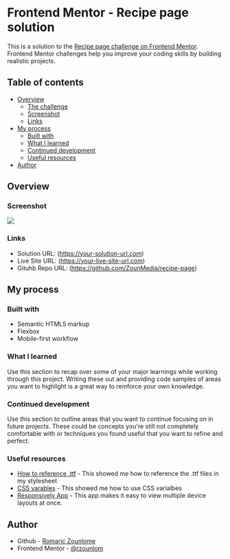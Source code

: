 # Frontend Mentor - Recipe page solution

This is a solution to the [Recipe page challenge on Frontend Mentor](https://www.frontendmentor.io/challenges/recipe-page-KiTsR8QQKm). Frontend Mentor challenges help you improve your coding skills by building realistic projects.

## Table of contents

- [Overview](#overview)
  - [The challenge](#the-challenge)
  - [Screenshot](#screenshot)
  - [Links](#links)
- [My process](#my-process)
  - [Built with](#built-with)
  - [What I learned](#what-i-learned)
  - [Continued development](#continued-development)
  - [Useful resources](#useful-resources)
- [Author](#author)

## Overview

### Screenshot

![](./screenshot.jpg)

### Links

- Solution URL: (https://your-solution-url.com)
- Live Site URL: (https://your-live-site-url.com)
- Gituhb Repo URL: (https://github.com/ZounMedia/recipe-page)

## My process

### Built with

- Semantic HTML5 markup
- Flexbox
- Mobile-first workflow

### What I learned

Use this section to recap over some of your major learnings while working through this project. Writing these out and providing code samples of areas you want to highlight is a great way to reinforce your own knowledge.

### Continued development

Use this section to outline areas that you want to continue focusing on in future projects. These could be concepts you're still not completely comfortable with or techniques you found useful that you want to refine and perfect.

### Useful resources

- [How to reference .ttf](https://www.geeksforgeeks.org/how-to-include-a-font-ttf-using-css/) - This showed me how to reference the .ttf files in my stylesheet
- [CSS varables](https://elementor.com/blog/variables-in-css/?utm_source=google&utm_medium=cpc&utm_campaign=10759652828&utm_term=&lang=&gad_source=1&gclid=Cj0KCQjw2ou2BhCCARIsANAwM2G6OrJhY-17mmxPU5ziF3M3UvUko-dATsTeuxM0aHfo2dEGas8Re-YaAj9jEALw_wcB) - This showed me how to use CSS varialbes
- [Responsively App](https://responsively.app/download) - This app makes it easy to view multiple device layouts at once.

## Author

- Github - [Romaric Zounlome](https://github.com/ZounMedia)
- Frontend Mentor - [@rzounlom](https://www.frontendmentor.io/profile/rzounlom)
